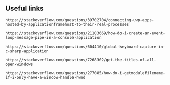 ﻿## Useful links

```https://stackoverflow.com/questions/39702704/connecting-uwp-apps-hosted-by-applicationframehost-to-their-real-processes```

```https://stackoverflow.com/questions/21103669/how-do-i-create-an-event-loop-message-pipe-in-a-console-application```

```https://stackoverflow.com/questions/604410/global-keyboard-capture-in-c-sharp-application```

```https://stackoverflow.com/questions/7268302/get-the-titles-of-all-open-windows```

```https://stackoverflow.com/questions/277085/how-do-i-getmodulefilename-if-i-only-have-a-window-handle-hwnd```